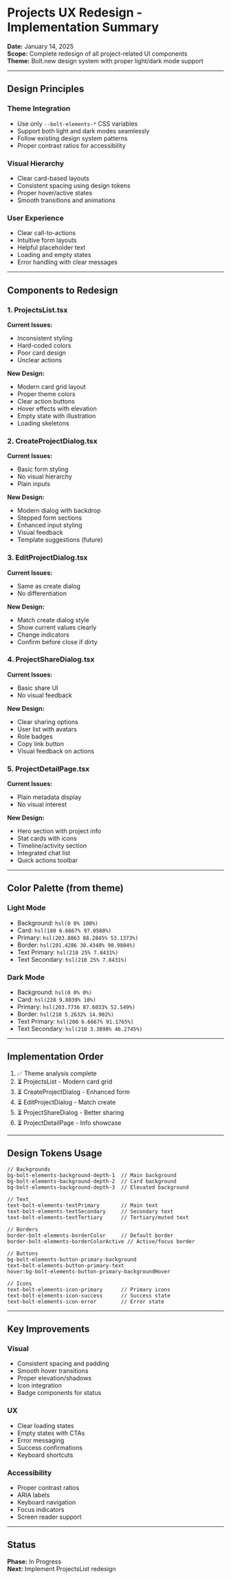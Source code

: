 # Projects UX Redesign - Implementation Summary

**Date:** January 14, 2025  
**Scope:** Complete redesign of all project-related UI components  
**Theme:** Bolt.new design system with proper light/dark mode support

---

## Design Principles

### Theme Integration
- Use only `--bolt-elements-*` CSS variables
- Support both light and dark modes seamlessly
- Follow existing design system patterns
- Proper contrast ratios for accessibility

### Visual Hierarchy
- Clear card-based layouts
- Consistent spacing using design tokens
- Proper hover/active states
- Smooth transitions and animations

### User Experience
- Clear call-to-actions
- Intuitive form layouts
- Helpful placeholder text
- Loading and empty states
- Error handling with clear messages

---

## Components to Redesign

### 1. ProjectsList.tsx
**Current Issues:**
- Inconsistent styling
- Hard-coded colors
- Poor card design
- Unclear actions

**New Design:**
- Modern card grid layout
- Proper theme colors
- Clear action buttons
- Hover effects with elevation
- Empty state with illustration
- Loading skeletons

### 2. CreateProjectDialog.tsx
**Current Issues:**
- Basic form styling
- No visual hierarchy
- Plain inputs

**New Design:**
- Modern dialog with backdrop
- Stepped form sections
- Enhanced input styling
- Visual feedback
- Template suggestions (future)

### 3. EditProjectDialog.tsx
**Current Issues:**
- Same as create dialog
- No differentiation

**New Design:**
- Match create dialog style
- Show current values clearly
- Change indicators
- Confirm before close if dirty

### 4. ProjectShareDialog.tsx
**Current Issues:**
- Basic share UI
- No visual feedback

**New Design:**
- Clear sharing options
- User list with avatars
- Role badges
- Copy link button
- Visual feedback on actions

### 5. ProjectDetailPage.tsx
**Current Issues:**
- Plain metadata display
- No visual interest

**New Design:**
- Hero section with project info
- Stat cards with icons
- Timeline/activity section
- Integrated chat list
- Quick actions toolbar

---

## Color Palette (from theme)

### Light Mode
- Background: `hsl(0 0% 100%)`
- Card: `hsl(180 6.6667% 97.0588%)`
- Primary: `hsl(203.8863 88.2845% 53.1373%)`
- Border: `hsl(201.4286 30.4348% 90.9804%)`
- Text Primary: `hsl(210 25% 7.8431%)`
- Text Secondary: `hsl(210 25% 7.8431%)`

### Dark Mode
- Background: `hsl(0 0% 0%)`
- Card: `hsl(228 9.8039% 10%)`
- Primary: `hsl(203.7736 87.6033% 52.549%)`
- Border: `hsl(210 5.2632% 14.902%)`
- Text Primary: `hsl(200 6.6667% 91.1765%)`
- Text Secondary: `hsl(210 3.3898% 46.2745%)`

---

## Implementation Order

1. ✅ Theme analysis complete
2. ⏳ ProjectsList - Modern card grid
3. ⏳ CreateProjectDialog - Enhanced form
4. ⏳ EditProjectDialog - Match create
5. ⏳ ProjectShareDialog - Better sharing
6. ⏳ ProjectDetailPage - Info showcase

---

## Design Tokens Usage

```tsx
// Backgrounds
bg-bolt-elements-background-depth-1  // Main background
bg-bolt-elements-background-depth-2  // Card background
bg-bolt-elements-background-depth-3  // Elevated background

// Text
text-bolt-elements-textPrimary       // Main text
text-bolt-elements-textSecondary     // Secondary text
text-bolt-elements-textTertiary      // Tertiary/muted text

// Borders
border-bolt-elements-borderColor     // Default border
border-bolt-elements-borderColorActive // Active/focus border

// Buttons
bg-bolt-elements-button-primary-background
text-bolt-elements-button-primary-text
hover:bg-bolt-elements-button-primary-backgroundHover

// Icons
text-bolt-elements-icon-primary      // Primary icons
text-bolt-elements-icon-success      // Success state
text-bolt-elements-icon-error        // Error state
```

---

## Key Improvements

### Visual
- Consistent spacing and padding
- Smooth hover transitions
- Proper elevation/shadows
- Icon integration
- Badge components for status

### UX
- Clear loading states
- Empty states with CTAs
- Error messaging
- Success confirmations
- Keyboard shortcuts

### Accessibility
- Proper contrast ratios
- ARIA labels
- Keyboard navigation
- Focus indicators
- Screen reader support

---

## Status

**Phase:** In Progress  
**Next:** Implement ProjectsList redesign
